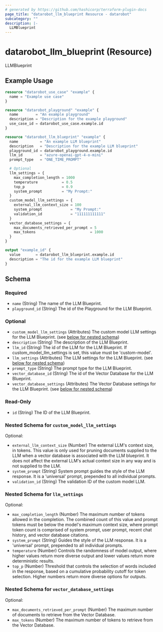 ```yaml
---
# generated by https://github.com/hashicorp/terraform-plugin-docs
page_title: "datarobot_llm_blueprint Resource - datarobot"
subcategory: ""
description: |-
  LLMBlueprint
---
```


# datarobot_llm_blueprint (Resource)

LLMBlueprint

## Example Usage

```terraform
resource "datarobot_use_case" "example" {
  name = "Example use case"
}

resource "datarobot_playground" "example" {
  name        = "An example playground"
  description = "Description for the example playground"
  use_case_id = datarobot_use_case.example.id
}

resource "datarobot_llm_blueprint" "example" {
  name          = "An example LLM blueprint"
  description   = "Description for the example LLM blueprint"
  playground_id = datarobot_playground.example.id
  llm_id        = "azure-openai-gpt-4-o-mini"
  prompt_type   = "ONE_TIME_PROMPT"

  # Optional
  llm_settings = {
    max_completion_length = 1000
    temperature           = 0.5
    top_p                 = 0.9
    system_prompt         = "My Prompt:"
  }
  custom_model_llm_settings = {
    external_llm_context_size = 100
    system_prompt             = "My Prompt:"
    validation_id             = "111111111111"
  }
  vector_database_settings = {
    max_documents_retrieved_per_prompt = 5
    max_tokens                         = 1000
  }
}

output "example_id" {
  value       = datarobot_llm_blueprint.example.id
  description = "The id for the example LLM blueprint"
}
```

<!-- schema generated by tfplugindocs -->
## Schema

### Required

- `name` (String) The name of the LLM Blueprint.
- `playground_id` (String) The id of the Playground for the LLM Blueprint.

### Optional

- `custom_model_llm_settings` (Attributes) The custom model LLM settings for the LLM Blueprint. (see [below for nested schema](#nestedatt--custom_model_llm_settings))
- `description` (String) The description of the LLM Blueprint.
- `llm_id` (String) The id of the LLM for the LLM Blueprint. If custom_model_llm_settings is set, this value must be 'custom-model'.
- `llm_settings` (Attributes) The LLM settings for the LLM Blueprint. (see [below for nested schema](#nestedatt--llm_settings))
- `prompt_type` (String) The prompt type for the LLM Blueprint.
- `vector_database_id` (String) The id of the Vector Database for the LLM Blueprint.
- `vector_database_settings` (Attributes) The Vector Database settings for the LLM Blueprint. (see [below for nested schema](#nestedatt--vector_database_settings))

### Read-Only

- `id` (String) The ID of the LLM Blueprint.

<a id="nestedatt--custom_model_llm_settings"></a>
### Nested Schema for `custom_model_llm_settings`

Optional:

- `external_llm_context_size` (Number) The external LLM's context size, in tokens. This value is only used for pruning documents supplied to the LLM when a vector database is associated with the LLM blueprint. It does not affect the external LLM's actual context size in any way and is not supplied to the LLM.
- `system_prompt` (String) System prompt guides the style of the LLM response. It is a 'universal' prompt, prepended to all individual prompts.
- `validation_id` (String) The validation ID of the custom model LLM.


<a id="nestedatt--llm_settings"></a>
### Nested Schema for `llm_settings`

Optional:

- `max_completion_length` (Number) The maximum number of tokens allowed in the completion. The combined count of this value and prompt tokens must be below the model's maximum context size, where prompt token count is comprised of system prompt, user prompt, recent chat history, and vector database citations.
- `system_prompt` (String) Guides the style of the LLM response. It is a 'universal' prompt, prepended to all individual prompts.
- `temperature` (Number) Controls the randomness of model output, where higher values return more diverse output and lower values return more deterministic results.
- `top_p` (Number) Threshold that controls the selection of words included in the response, based on a cumulative probability cutoff for token selection. Higher numbers return more diverse options for outputs.


<a id="nestedatt--vector_database_settings"></a>
### Nested Schema for `vector_database_settings`

Optional:

- `max_documents_retrieved_per_prompt` (Number) The maximum number of documents to retrieve from the Vector Database.
- `max_tokens` (Number) The maximum number of tokens to retrieve from the Vector Database.

